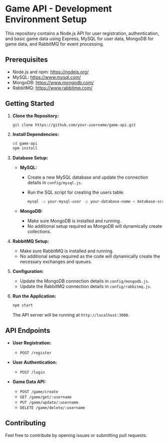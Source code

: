 # Game API - Development Environment Setup

This repository contains a Node.js API for user registration, authentication, and basic game data using Express, MySQL for user data, MongoDB for game data, and RabbitMQ for event processing.

## Prerequisites

- Node.js and npm: https://nodejs.org/
- MySQL: https://www.mysql.com/
- MongoDB: https://www.mongodb.com/
- RabbitMQ: https://www.rabbitmq.com/

## Getting Started

1. **Clone the Repository:**

    ```bash
    git clone https://github.com/your-username/game-api.git
    ```

2. **Install Dependencies:**

    ```bash
    cd game-api
    npm install
    ```

3. **Database Setup:**

    - **MySQL:**
        - Create a new MySQL database and update the connection details in `config/mysql.js`.
        - Run the SQL script for creating the users table:

            ```bash
            mysql -u your-mysql-user -p your-database-name < database-scripts/create_users_table.sql
            ```

    - **MongoDB:**
        - Make sure MongoDB is installed and running.
        - No additional setup required as MongoDB will dynamically create collections.

4. **RabbitMQ Setup:**

    - Make sure RabbitMQ is installed and running.
    - No additional setup required as the code will dynamically create the necessary exchanges and queues.

5. **Configuration:**

    - Update the MongoDB connection details in `config/mongodb.js`.
    - Update the RabbitMQ connection details in `config/rabbitmq.js`.

6. **Run the Application:**

    ```bash
    npm start
    ```

    The API server will be running at `http://localhost:3000`.

## API Endpoints

- **User Registration:**
    - `POST /register`

- **User Authentication:**
    - `POST /login`

- **Game Data API:**
    - `POST /game/create`
    - `GET /game/get/:username`
    - `PUT /game/update/:username`
    - `DELETE /game/delete/:username`

## Contributing

Feel free to contribute by opening issues or submitting pull requests.

